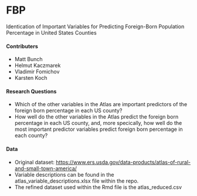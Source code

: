 # FBP

Identication of Important Variables for Predicting Foreign-Born Population Percentage in United States Counties

#### Contributers
- Matt Bunch
- Helmut Kaczmarek
- Vladimir Fomichov
- Karsten Koch

#### Research Questions
- Which of the other variables in the Atlas are important predictors of the foreign born percentage in each US county?
- How well do the other variables in the Atlas predict the foreign born percentage in each US county, and, more specically, how well do the most important predictor variables predict foreign born percentage in each county?


#### Data
- Original dataset: https://www.ers.usda.gov/data-products/atlas-of-rural-and-small-town-america/
- Variable descriptions can be found in the atlas_variable_descriptions.xlsx file within the repo.
- The refined dataset used within the Rmd file is the atlas_reduced.csv
